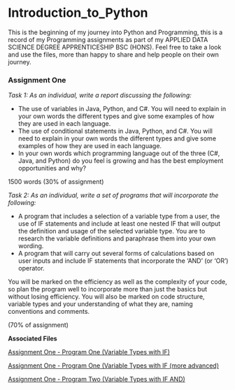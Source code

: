 # Introduction_to_Python
This is the beginning of my journey into Python and Programming, this is a record of my Programming assignments as part of my APPLIED DATA SCIENCE DEGREE APPRENTICESHIP BSC (HONS). Feel free to take a look and use the files, more than happy to share and help people on their own journey.

### Assignment One ###

*Task 1: As an individual, write a report discussing the following:*

 - The use of variables in Java, Python, and C#. You will need to explain in your own words the different types and give some examples of how they are used in each language.
 - The use of conditional statements in Java, Python, and C#. You will need to explain in your own words the different types and give some examples of how they are used in each language.
 - In your own words which programming language out of the three (C#, Java, and Python) do you feel is growing and has the best employment opportunities and why?
 
1500 words (30% of assignment)

*Task 2: As an individual, write a set of programs that will incorporate the following:*

 - A program that includes a selection of a variable type from a user, the use of IF statements and include at least one nested IF that will output the definition and usage of the selected variable type. You are to research the variable definitions and paraphrase them into your own wording.
 - A program that will carry out several forms of calculations based on user inputs and include IF statements that incorporate the ‘AND’ (or ‘OR’) operator.
 
You will be marked on the efficiency as well as the complexity of your code, so plan the program well to incorporate more than just the basics but without losing efficiency.
You will also be marked on code structure, variable types and your understanding of what they are, naming conventions and comments.

(70% of assignment)

**Associated Files**

[Assignment One - Program One (Variable Types with IF)](https://github.com/tobybeevers/Introduction_to_Python/blob/main/Assignment%20One%20-%20Program%20One%20(Variable%20Types%20with%20IF).py)

[Assignment One - Program One (Variable Types with IF (more advanced)](https://github.com/tobybeevers/Introduction_to_Python/blob/main/Assignment%20One%20-%20Program%20One%20(Variable%20Types%20with%20IF%20(more%20advanced)).py)

[Assignment One - Program Two (Variable Types with IF AND)](https://github.com/tobybeevers/Introduction_to_Python/blob/main/Assignment%20One%20-%20Program%20Two%20(Variable%20Types%20with%20IF%20AND).py)
